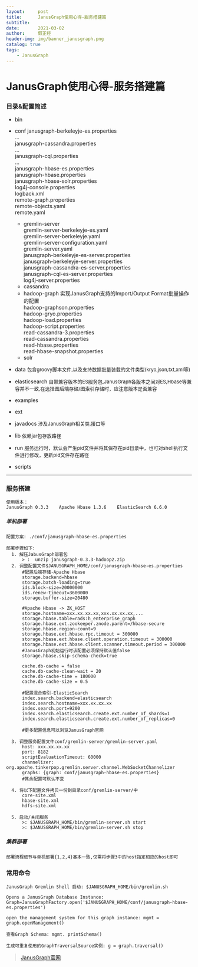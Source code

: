 ```yaml
---
layout:     post
title:      JanusGraph使用心得-服务搭建篇
subtitle:   
date:       2021-03-02
author:     假正经
header-img: img/banner_janusgraph.png
catalog: true
tags:
    - JanusGraph
---
```


# JanusGraph使用心得-服务搭建篇

### 目录&配置简述

- bin

- conf
  janusgraph-berkeleyje-es.properties   
  ...   
  janusgraph-cassandra.properties   
  ...   
  janusgraph-cql.properties   
  ...   
  janusgraph-hbase-es.properties    
  janusgraph-hbase.properties   
  janusgraph-hbase-solr.properties    
  log4j-console.properties    
  logback.xml   
  remote-graph.properties   
  remote-objects.yaml   
  remote.yaml  
  
  - gremlin-server    
    gremlin-server-berkeleyje-es.yaml   
    gremlin-server-berkeleyje.yaml    
    gremlin-server-configuration.yaml   
    gremlin-server.yaml   
    janusgraph-berkeleyje-es-server.properties    
    janusgraph-berkeleyje-server.properties   
    janusgraph-cassandra-es-server.properties   
    janusgraph-cql-es-server.properties   
    log4j-server.properties
  - cassandra
  - hadoop-graph
    实现JanusGraph支持的Import/Output Format批量操作的配置  
    hadoop-graphson.properties    
    hadoop-gryo.properties    
    hadoop-load.properties    
    hadoop-script.properties    
    read-cassandra-3.properties   
    read-cassandra.properties   
    read-hbase.properties   
    read-hbase-snapshot.properties
  - solr
- data
  <font size=2>包含groovy脚本文件,以及支持数据批量装载的文件类型(kryo,json,txt,xml等)</font>  
- elasticsearch
  <font size=2>自带兼容版本的ES服务包,JanusGraph各版本之间对ES,Hbase等兼容并不一致,在选择图后端存储/图索引存储时，应注意版本是否兼容</font>
- examples
- ext
- javadocs
  <font size=2>涉及JanusGraph相关类,接口等</font>
- lib
  <font size=2>依赖jar包存放路径</font>
- run
  <font size=2>服务运行时，默认会产生pid文件并将其保存在pid目录中，也可对shell执行文件进行修改，更新pid文件存在路径</font>
- scripts

---
### 服务搭建
```
使用版本：
JanusGraph 0.3.3    Apache Hbase 1.3.6    ElasticSearch 6.6.0
```
##### 单机部署
```
配置方案: ./conf/janusgraph-hbase-es.properties

部署步骤如下:
  1. 解压JabusGraph部署包
      > :  unzip janusgraph-0.3.3-hadoop2.zip
  2. 调整配置文件$JANUSGRAPH_HOME/conf/janusgraph-hbase-es.properties
      #配置后端存储-Apache Hbase
      storage.backend=hbase
      storage.batch-loading=true
      ids.block-size=20000000
      ids.renew-timeout=3600000
      storage.buffer-size=20480

      #Apache Hbase -> ZK_HOST
      storage.hostname=xxx.xx.xx.xx,xxx.xx.xx.xx,...
      storage.hbase.table=rads:h_enterprise_graph
      storage.hbase.ext.zookeeper.znode.parent=/hbase-secure
      storage.hbase.region-count=9
      storage.hbase.ext.hbase.rpc.timeout = 300000
      storage.hbase.ext.hbase.client.operation.timeout = 300000
      storage.hbase.ext.hbase.client.scanner.timeout.period = 300000
      #JanusGraph初始运行时该配置必须保持默认值false
      storage.hbase.skip-schema-check=true

      cache.db-cache = false
      cache.db-cache-clean-wait = 20
      cache.db-cache-time = 180000
      cache.db-cache-size = 0.5
      
      #配置混合索引-ElasticSearch
      index.search.backend=elasticsearch
      index.search.hostname=xxx.xx.xx.xx
      index.search.port=9200
      index.search.elasticsearch.create.ext.number_of_shards=1
      index.search.elasticsearch.create.ext.number_of_replicas=0
      
      #更多配置信息可以浏览JanusGraph官网
      
  3. 调整服务配置文件conf/gremlin-server/gremlin-server.yaml
      host: xxx.xx.xx.xx
      port: 8182
      scriptEvaluationTimeout: 60000
      channelizer: org.apache.tinkerpop.gremlin.server.channel.WebSocketChannelizer
      graphs: {graph: conf/janusgraph-hbase-es.properties}
      #其余配置可默认不变
  
  4. 将以下配置文件拷贝一份到目录conf/gremlin-server/中
      core-site.xml
      hbase-site.xml
      hdfs-site.xml
      
  5. 启动/关闭服务
      >: $JANUSGRAPH_HOME/bin/gremlin-server.sh start
      >: $JANUSGRAPH_HOME/bin/gremlin-server.sh stop
```

##### 集群部署
    部署流程细节与单机部署{1,2,4}基本一致,仅需将步骤3中的host指定相应的host即可

### 常用命令
```
JanusGraph Gremlin Shell 启动: $JANUSGRAPH_HOME/bin/gremlin.sh

Opens a JanusGraph Database Instance: Graph=JanusGraphFactory.open('$JANUSGRAPH_HOME/conf/janusgraph-hbase-es.properties')
  
open the management system for this graph instance: mgmt = graph.openManagement()

查看Graph Schema: mgmt. printSchema()

生成可重复使用的GraphTraversalSource实例: g = graph.traversal()
```

> [JanusGraph官网](https://docs.janusgraph.org/)
